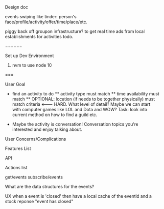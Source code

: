 Design doc

events swiping like tinder: person's face/profile/activity/offer/time/place/etc.  

piggy back off groupon infrastructure? to get real time ads from local establishments for activities todo.  

======

Set up Dev Environment
1. nvm to use node 10

===  

User Goal
* find an activity to do 
** activity type must match
** time availability must match
** OPTIONAL: location (if needs to be together physically) must match criteria <--- HARD.  What level of detail?  Maybe we can start with computer games like LOL and Dota and WOW? 
Task: look into current method on how to find a guild etc.  

* Maybe the activity is conversation! Conversation topics you're interested and enjoy talking about. 

User Concerns/Complications

Features List



API

Actions list

get/events
subscribe/events

What are the data structures for the events?



UX
when a event is 'closed' then have a local cache of the eventId and a stock reponse "event has closed" 

